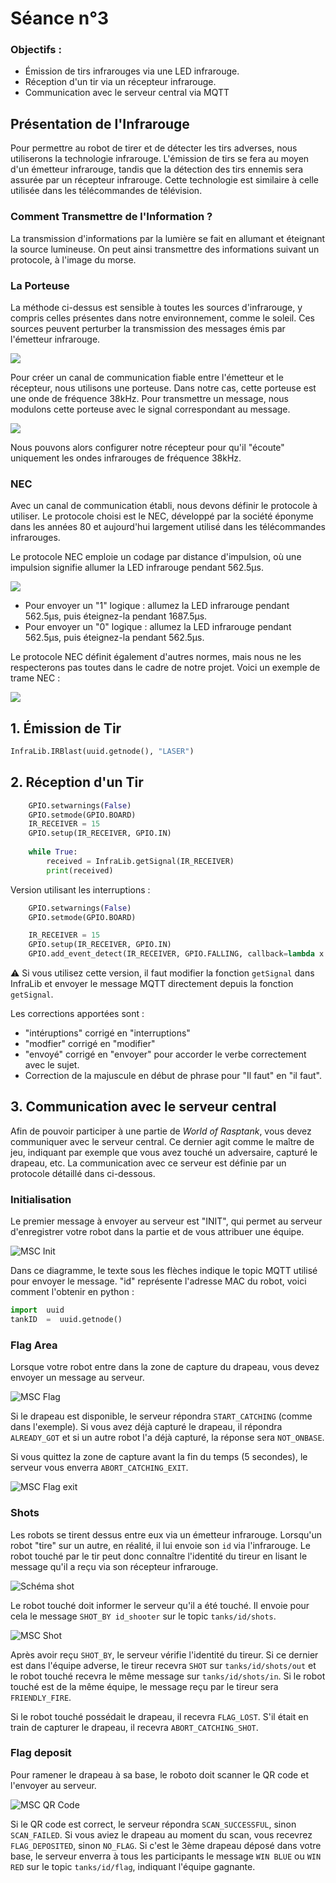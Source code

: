 # Séance n°3

### Objectifs :
- Émission de tirs infrarouges via une LED infrarouge.
- Réception d'un tir via un récepteur infrarouge.
- Communication avec le serveur central via MQTT

## Présentation de l'Infrarouge

Pour permettre au robot de tirer et de détecter les tirs adverses, nous utiliserons la technologie infrarouge. L'émission de tirs se fera au moyen d'un émetteur infrarouge, tandis que la détection des tirs ennemis sera assurée par un récepteur infrarouge. Cette technologie est similaire à celle utilisée dans les télécommandes de télévision.

### Comment Transmettre de l'Information ?

La transmission d'informations par la lumière se fait en allumant et éteignant la source lumineuse. On peut ainsi transmettre des informations suivant un protocole, à l'image du morse.

### La Porteuse

La méthode ci-dessus est sensible à toutes les sources d'infrarouge, y compris celles présentes dans notre environnement, comme le soleil. Ces sources peuvent perturber la transmission des messages émis par l'émetteur infrarouge.

![](images/perturbation_ir.png)

Pour créer un canal de communication fiable entre l'émetteur et le récepteur, nous utilisons une porteuse. Dans notre cas, cette porteuse est une onde de fréquence 38kHz. Pour transmettre un message, nous modulons cette porteuse avec le signal correspondant au message.

![](images/carrier.png)

Nous pouvons alors configurer notre récepteur pour qu'il "écoute" uniquement les ondes infrarouges de fréquence 38kHz.

### NEC

Avec un canal de communication établi, nous devons définir le protocole à utiliser. Le protocole choisi est le NEC, développé par la société éponyme dans les années 80 et aujourd'hui largement utilisé dans les télécommandes infrarouges.

Le protocole NEC emploie un codage par distance d'impulsion, où une impulsion signifie allumer la LED infrarouge pendant 562.5µs.

![](images/necmodulation.png)

- Pour envoyer un "1" logique : allumez la LED infrarouge pendant 562.5µs, puis éteignez-la pendant 1687.5µs.
- Pour envoyer un "0" logique : allumez la LED infrarouge pendant 562.5µs, puis éteignez-la pendant 562.5µs.

Le protocole NEC définit également d'autres normes, mais nous ne les respecterons pas toutes dans le cadre de notre projet. Voici un exemple de trame NEC :

![](images/NECMessageFrame.png)

## 1. Émission de Tir

````python
InfraLib.IRBlast(uuid.getnode(), "LASER")
````

## 2. Réception d'un Tir

````python
    GPIO.setwarnings(False)
    GPIO.setmode(GPIO.BOARD)
    IR_RECEIVER = 15
    GPIO.setup(IR_RECEIVER, GPIO.IN)
        
    while True:
        received = InfraLib.getSignal(IR_RECEIVER)
        print(received)
````

Version utilisant les interruptions :

````python
    GPIO.setwarnings(False)
    GPIO.setmode(GPIO.BOARD)

    IR_RECEIVER = 15
    GPIO.setup(IR_RECEIVER, GPIO.IN)
    GPIO.add_event_detect(IR_RECEIVER, GPIO.FALLING, callback=lambda x: InfraLib.getSignal(IR_RECEIVER, client), bouncetime=100)
````
:warning: Si vous utilisez cette version, il faut modifier la fonction `getSignal` dans InfraLib et envoyer le message MQTT directement depuis la fonction `getSignal`.

Les corrections apportées sont :
- "intéruptions" corrigé en "interruptions"
- "modfier" corrigé en "modifier"
- "envoyé" corrigé en "envoyer" pour accorder le verbe correctement avec le sujet.
- Correction de la majuscule en début de phrase pour "Il faut" en "il faut".

## 3. Communication avec le serveur central

Afin de pouvoir participer à une partie de *World of Rasptank*, vous devez communiquer avec le serveur central. Ce dernier agit comme le maître de jeu, indiquant par exemple que vous avez touché un adversaire, capturé le drapeau, etc. La communication avec ce serveur est définie par un protocole détaillé dans ci-dessous.

### Initialisation

Le premier message à envoyer au serveur est "INIT", qui permet au serveur d'enregistrer votre robot dans la partie et de vous attribuer une équipe.

![MSC Init](images/msc_init.png)

Dans ce diagramme, le texte sous les flèches indique le topic MQTT utilisé pour envoyer le message. "id" représente l'adresse MAC du robot, voici comment l'obtenir en python :

```python
import  uuid
tankID  =  uuid.getnode()
```

### Flag Area

Lorsque votre robot entre dans la zone de capture du drapeau, vous devez envoyer un message au serveur.

![MSC Flag](images/msc_flag.png)

Si le drapeau est disponible, le serveur répondra `START_CATCHING` (comme dans l'exemple). Si vous avez déjà capturé le drapeau, il répondra `ALREADY_GOT` et si un autre robot l'a déjà capturé, la réponse sera `NOT_ONBASE`.

Si vous quittez la zone de capture avant la fin du temps (5 secondes), le serveur vous enverra `ABORT_CATCHING_EXIT`.

![MSC Flag exit](images/msc_flag_exit.png)

### Shots

Les robots se tirent dessus entre eux via un émetteur infrarouge. Lorsqu'un robot "tire" sur un autre, en réalité, il lui envoie son `id` via l'infrarouge. Le robot touché par le tir peut donc connaître l'identité du tireur en lisant le message qu'il a reçu via son récepteur infrarouge.

![Schéma shot](images/schematic_shot.png)

Le robot touché doit informer le serveur qu'il a été touché. Il envoie pour cela le message `SHOT_BY id_shooter` sur le topic `tanks/id/shots`.

![MSC Shot](images/msc_shot.png)

Après avoir reçu `SHOT_BY`, le serveur vérifie l'identité du tireur. Si ce dernier est dans l'équipe adverse, le tireur recevra `SHOT` sur `tanks/id/shots/out` et le robot touché recevra le même message sur `tanks/id/shots/in`. Si le robot touché est de la même équipe, le message reçu par le tireur sera `FRIENDLY_FIRE`.

Si le robot touché possédait le drapeau, il recevra `FLAG_LOST`. S'il était en train de capturer le drapeau, il recevra `ABORT_CATCHING_SHOT`.

### Flag deposit

Pour ramener le drapeau à sa base, le roboto doit scanner le QR code et l'envoyer au serveur.

![MSC QR Code](images/msc_qrcode.png)

Si le QR code est correct, le serveur répondra `SCAN_SUCCESSFUL`, sinon `SCAN_FAILED`. Si vous aviez le drapeau au moment du scan, vous recevrez `FLAG_DEPOSITED`, sinon `NO_FLAG`. Si c'est le 3ème drapeau déposé dans votre base, le serveur enverra à tous les participants le message `WIN BLUE` ou `WIN RED` sur le topic `tanks/id/flag`, indiquant l'équipe gagnante.